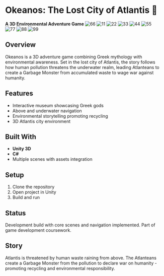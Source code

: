 # Okeanos: The Lost City of Atlantis 🌊

**A 3D Environmental Adventure Game**
![66](https://github.com/user-attachments/assets/ec3f1a17-d3c4-42b6-beb7-8ac50e9d473c)
![11](https://github.com/user-attachments/assets/63e9600d-6c2e-47af-80dc-ba83269240af)
![22](https://github.com/user-attachments/assets/9ae2d39a-3e19-4627-82df-a20bf7fb009e)
![33](https://github.com/user-attachments/assets/732ed4a0-490e-49fa-ac75-0f334c094172)
![44](https://github.com/user-attachments/assets/82056eec-fb60-4e39-9008-09e6ddf0b583)
![55](https://github.com/user-attachments/assets/6aadaa50-afe8-4605-8aee-4777c7502c6e)
![77](https://github.com/user-attachments/assets/9cf81a9a-8b6f-4580-ac26-165c186b4d4a)
![88](https://github.com/user-attachments/assets/606ae680-c805-4528-a224-41de6e5a298e)
![99](https://github.com/user-attachments/assets/97bae3b2-1f09-4c01-a99e-712d52be7462)



## Overview

Okeanos is a 3D adventure game combining Greek mythology with environmental awareness. Set in the lost city of Atlantis, the story follows how human pollution threatens the underwater realm, leading Atlanteans to create a Garbage Monster from accumulated waste to wage war against humanity.

## Features

- Interactive museum showcasing Greek gods
- Above and underwater navigation
- Environmental storytelling promoting recycling
- 3D Atlantis city environment

## Built With

- **Unity 3D**
- **C#**
- Multiple scenes with assets integration

## Setup

1. Clone the repository
2. Open project in Unity
3. Build and run

## Status

Development build with core scenes and navigation implemented. Part of game development coursework.

## Story

Atlantis is threatened by human waste raining from above. The Atlanteans create a Garbage Monster from the pollution to declare war on humanity - promoting recycling and environmental responsibility.
